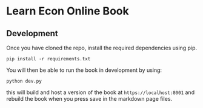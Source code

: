 # Learn Econ Online Book

## Development 

Once you have cloned the repo, install the required dependencies using pip.

`pip install -r requirements.txt`

You will then be able to run the book in development by using:

`python dev.py`

this will build and host a version of the book at `https://localhost:8001` and rebuild the book when you press save in the markdown page files. 
